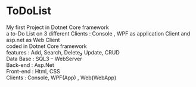 # ToDoList
My first Project in Dotnet Core framework <br />
a to-Do List on 3 different Clients : Console , WPF as application Client and asp.net as Web Client <br />
coded in Dotnet Core framework <br />
features : Add, Search, Deleteو Update, CRUD<br />
Data Base : SQL3 – WebServer<br />
Back-end : Asp.Net<br />
Front-end : Html, CSS<br />
Clients : Console,  WPF(App) , Web(WebApp)<br />
